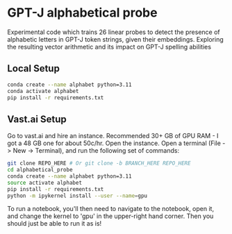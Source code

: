 # GPT-J alphabetical probe

Experimental code which trains 26 linear probes to detect the presence of alphabetic letters in GPT-J token strings, given their embeddings. Exploring the resulting vector arithmetic and its impact on GPT-J spelling abilities

## Local Setup

```bash
conda create --name alphabet python=3.11
conda activate alphabet
pip install -r requirements.txt
```

## Vast.ai Setup

Go to vast.ai and hire an instance. Recommended 30+ GB of GPU RAM - I got a 48 GB one for about 50c/hr.
Open the instance.
Open a terminal (File -> New -> Terminal), and run the following set of commands:

```bash
git clone REPO_HERE # Or git clone -b BRANCH_HERE REPO_HERE
cd alphabetical_probe
conda create --name alphabet python=3.11
source activate alphabet
pip install -r requirements.txt
python -m ipykernel install --user --name=gpu
```

To run a notebook, you'll then need to navigate to the notebook, open it, and change the kernel to 'gpu' in the upper-right hand corner. Then you should just be able to run it as is!
